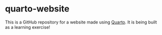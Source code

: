 # quarto-website

This is a GitHub repository for a website made using [Quarto](https://quarto.org/). It is being built as a learning exercise! 
